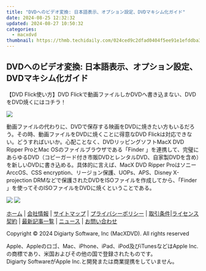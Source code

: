 ```yaml
---
title: "DVDへのビデオ変換: 日本語表示、オプション設定、DVDマキシム化ガイド"
date: 2024-08-25 12:32:32
updated: 2024-08-27 10:50:32
categories:
  - macxdvd
thumbnail: https://thmb.techidaily.com/024ced9c2dfad0404f5ee91e1efddba3dce2978ade3e359fc80cf8eaccdc84ab.jpg
---
```


## DVDへのビデオ変換: 日本語表示、オプション設定、DVDマキシム化ガイド

【DVD Flick使い方】DVD Flickで動画ファイルしかDVDへ書き込まない、DVDをDVD焼くにはコチラ！

![](https://www.macxdvd.com/blog/img/dvd-flick-tutorials-0512.jpg)

動画ファイルの代わりに、DVDで保存する映画をDVDに焼きたい方もいるだろう。その時、動画ファイルをDVDに焼くことに得意なDVD Flickは対応できない。どうすればいいか。心配ことなく、DVDリッピングソフトMacX DVD Ripper ProとMac OSのファイルブラウザである「Finder 」を連携して、完璧にあらゆるDVD（コピーガード付き市販DVDとレンタルDVD、自家製DVDを含め）を新しいDVDに書き込める。具体的に言えば、MacX DVD Ripper ProはソニーArccOS、CSS encryption、リージョン保護、UOPs、APS、Disney X-projection DRMなどで保護されたDVDをISOファイルを作成してから、「Finder 」を使ってそのISOファイルをDVDに焼くということである。

[![](https://www.macxdvd.com/blog/new-fourteen/btnw.png)](https://tools.techidaily.com/macxdvd/products/) [![](https://www.macxdvd.com/blog/new-fourteen/btnm.png)](https://tools.techidaily.com/macxdvd/products/) 



[ホーム](https://tools.techidaily.com/macxdvd/products/) | [会社情報](https://tools.techidaily.com/macxdvd/products/) | [サイトマップ](https://tools.techidaily.com/macxdvd/products/) | [プライバシーポリシー](https://tools.techidaily.com/macxdvd/products/) | [取引条件](https://tools.techidaily.com/macxdvd/products/)|[ライセンス契約](https://tools.techidaily.com/macxdvd/products/) | [最新記事一覧](https://tools.techidaily.com/macxdvd/products/) | [ニュース](https://tools.techidaily.com/macxdvd/products/) | [お問い合わせ](https://tools.techidaily.com/macxdvd/products/)

Copyright © 2024 Digiarty Software, Inc (MacXDVD). All rights reserved

Apple、Appleのロゴ、Mac、iPhone、iPad、iPod及びiTunesなどはApple Inc.の商標であり、米国およびその他の国で登録されたものです。  
Digiarty SoftwareがApple Inc.と開発または商業提携をしていません。

<ins class="adsbygoogle"
     style="display:block"
     data-ad-format="autorelaxed"
     data-ad-client="ca-pub-7571918770474297"
     data-ad-slot="1223367746"></ins>



<ins class="adsbygoogle"
     style="display:block"
     data-ad-client="ca-pub-7571918770474297"
     data-ad-slot="8358498916"
     data-ad-format="auto"
     data-full-width-responsive="true"></ins>
